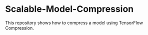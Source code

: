 # Scalable-Model-Compression
This repository shows how to compress a model using TensorFlow Compression.

